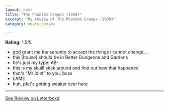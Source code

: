```yaml
---
layout: post
title: "The Phantom Creeps (1939)"
excerpt: "My review of The Phantom Creeps (1939)"
category: movie_review

---
```


**Rating:** 1.5/5

* god grant me the serenity to accept the things i cannot change...
* this [house] should be in Better Dungeons and Gardens
* he's just my type: AB-
* this is my skull! stick around and find out how that happened
* that's "Mr Idiot" to you, boss
* LAME
* huh, plot's getting weaker over here

<hr>

[See Review on Letterboxd](https://boxd.it/4CHcCB)
